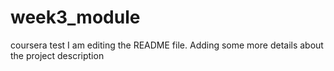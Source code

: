 # week3_module
coursera test
I am editing the README file. Adding some more details about the project description
